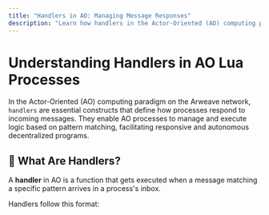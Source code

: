 ```yaml
---
title: "Handlers in AO: Managing Message Responses"
description: "Learn how handlers in the Actor-Oriented (AO) computing paradigm facilitate responsive and autonomous decentralized programs by managing incoming messages through pattern matching."
---
```


# Understanding Handlers in AO Lua Processes

In the Actor-Oriented (AO) computing paradigm on the Arweave network, `handlers` are essential constructs that define how processes respond to incoming messages. They enable AO processes to manage and execute logic based on pattern matching, facilitating responsive and autonomous decentralized programs.


## 🔄 What Are Handlers?

A **handler** in AO is a function that gets executed when a message matching a specific pattern arrives in a process's inbox.

Handlers follow this format:
